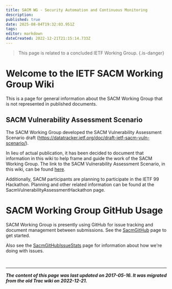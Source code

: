 ```yaml
---
title: SACM WG - Security Automation and Continuous Monitoring
description: 
published: true
date: 2025-08-04T19:32:03.951Z
tags: 
editor: markdown
dateCreated: 2022-12-21T21:15:14.733Z
---
```


> This page is related to a concluded IETF Working Group.
{.is-danger}
# Welcome to the IETF SACM Working Group Wiki 

This is a page for general information about the SACM Working Group that is not represented in published documents. 

## SACM Vulnerability Assessment Scenario 

The SACM Working Group developed the SACM Vulnerability Assessment Scenario draft (https://datatracker.ietf.org/doc/draft-ietf-sacm-vuln-scenario/).

In lieu of actual publication, it has been decided to document that information in this wiki to help frame and guide the work of the SACM Working Group. The link to the SACM Vulnerability Assessment Scenario, in this wiki, can be found  [here](/group/sacm/SacmVulnerabilityAssessmentScenario). 

Additionally, SACM participants are planning to participate in the IETF 99 Hackathon. Planning and other related information can be found at the SacmVulnerabilityAssessmentHackathon page.

# SACM Working Group GitHub Usage 

SACM Working Group is presently using GitHub for issue tracking and document management between submissions. See the [SacmGitHub](/group/sacm/GitHub) page to get started.

Also see the [SacmGitHubIssueStats](/group/sacm/SacmGitHubIssueStats) page for information about how we're doing with issues.


&nbsp;
&nbsp;
&nbsp;

---

***The content of this page was last updated on 2017-05-16. It was migrated from the old Trac wiki on 2022-12-21.***


